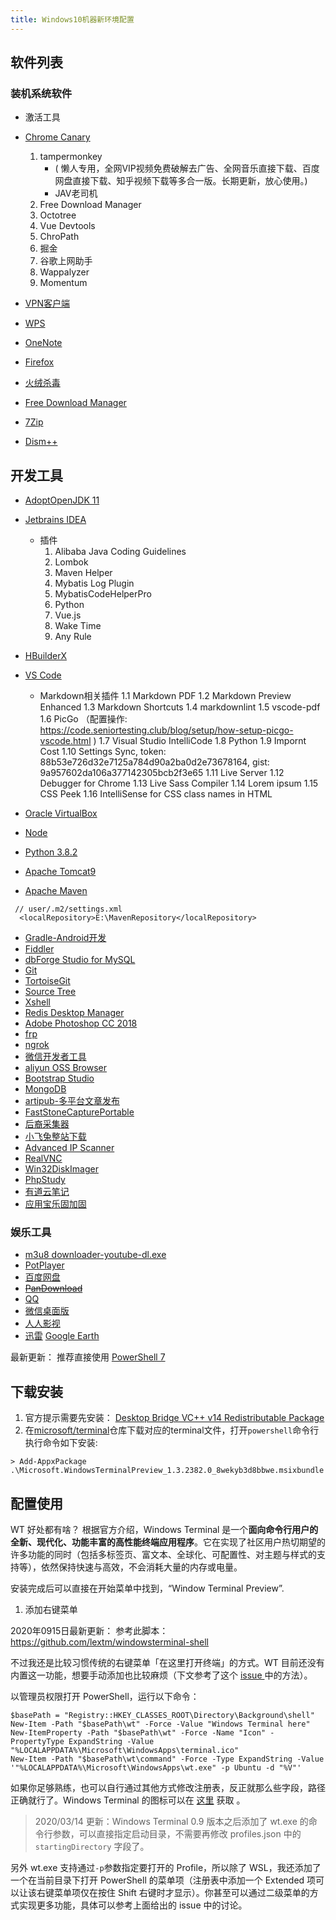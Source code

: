 ```yaml
---
title: Windows10机器新环境配置
---
```



## 软件列表

### 装机系统软件

* 激活工具
* [ Chrome Canary](https://www.google.com/chrome/?extra=canarychannel&standalone=1)
   1. tampermonkey 
      - ( 懒人专用，全网VIP视频免费破解去广告、全网音乐直接下载、百度网盘直接下载、知乎视频下载等多合一版。长期更新，放心使用。)
      - JAV老司机
   2. Free Download Manager
   3. Octotree
   4. Vue Devtools
   5. ChroPath
   6. 掘金
   7. 谷歌上网助手
   8. Wappalyzer
   9. Momentum
   
* [VPN客户端](https://www.shrew.net/download/vpn/vpn-client-2.2.2-release.exe)   
* [WPS](https://www.wps.cn/)   
* [OneNote](https://www.microsoft.com/en-us/p/onenote/9wzdncrfhvjl)
* [Firefox](https://www.mozilla.org/en-US/firefox/new/)

* [火绒杀毒](https://www.huorong.cn/person5.html)
* [Free Download Manager](https://www.freedownloadmanager.org/download.htm)
* [7Zip](https://www.7-zip.org/download.html)
* [Dism++](https://www.chuyu.me/)

## 开发工具

* [AdoptOpenJDK 11](https://adoptopenjdk.net/?variant=openjdk11&jvmVariant=hotspot)
* [Jetbrains IDEA](https://www.jetbrains.com/idea/download/)
  - 插件
    1. Alibaba Java Coding Guidelines
    2. Lombok
    3. Maven Helper
    4. Mybatis Log Plugin
    5. MybatisCodeHelperPro
    6. Python
    7. Vue.js
    8. Wake Time
    9. Any Rule

* [HBuilderX](https://dcloud.io/)
* [VS Code](https://code.visualstudio.com/download)

  - Markdown相关插件
     1.1 Markdown PDF
     1.2 Markdown Preview Enhanced
     1.3 Markdown Shortcuts
     1.4 markdownlint
     1.5 vscode-pdf
     1.6 PicGo （配置操作: https://code.seniortesting.club/blog/setup/how-setup-picgo-vscode.html )
     1.7 Visual Studio IntelliCode
     1.8 Python
     1.9 Impornt Cost
     1.10 Settings Sync, token: 88b53e726d32e7125a784d90a2ba0d2e73678164, gist: 9a957602da106a377142305bcb2f3e65
    1.11 Live Server
    1.12 Debugger for Chrome
    1.13 Live Sass Compiler
    1.14 Lorem ipsum
    1.15 CSS Peek
    1.16 IntelliSense for CSS class names in HTML

* [Oracle VirtualBox](https://www.virtualbox.org/wiki/Downloads)
* [Node](https://nodejs.org/en/download/)
* [Python 3.8.2](https://www.python.org/ftp/python/3.8.2/)
* [Apache Tomcat9](http://tomcat.apache.org/)
* [Apache Maven](https://maven.apache.org/download.cgi)

```
 // user/.m2/settings.xml
  <localRepository>E:\MavenRepository</localRepository>
```

* [Gradle-Android开发](https://gradle.org/)
* [Fiddler](https://www.telerik.com/download/fiddler)
* [dbForge Studio for MySQL](https://www.devart.com/dbforge/mysql/studio/download.html)
* [Git](https://git-scm.com/download/win)
* [TortoiseGit](https://tortoisegit.org/download/)
* [Source Tree](https://www.sourcetreeapp.com/)
* [Xshell](https://www.netsarang.com/en/xshell-download/)
* [Redis Desktop Manager](http://docs.redisdesktop.com/en/latest/)
* [Adobe Photoshop CC 2018](https://www.adobe.com/products/photoshop/free-trial-download.html)
* [frp](https://github.com/fatedier/frp)
* [ngrok](https://ngrok.com/download)
* [微信开发者工具](https://developers.weixin.qq.com/miniprogram/dev/devtools/download.html)
* [aliyun OSS Browser](https://github.com/aliyun/oss-browser)
* [Bootstrap Studio](https://bootstrapstudio.io/)
* [MongoDB](https://www.mongodb.com/download-center)
* [artipub-多平台文章发布](https://github.com/crawlab-team/artipub)
* [FastStoneCapturePortable](https://www.faststone.org/FSCaptureDetail.htm)
* [后裔采集器](http://www.houyicaiji.com/?type=download)
* [小飞兔整站下载](https://xft.fzxgj.top/)
* [Advanced IP Scanner](https://www.advanced-ip-scanner.com/index2.php)
* [RealVNC](https://www.realvnc.com/)
* [Win32DiskImager](https://sourceforge.net/projects/win32diskimager/)
* [PhpStudy](https://www.xp.cn/)
* [有道云笔记](http://m.note.youdao.com/) 
* [应用宝乐固加固](https://cloud.tencent.com/product/ms)

### 娱乐工具

* [ m3u8 downloader-youtube-dl.exe](https://github.com/ytdl-org/youtube-dl)
* [PotPlayer](https://daumpotplayer.com/download/)
* [百度网盘](https://pan.baidu.com/download)
* ~~[PanDownload](https://pandownload.com/)~~
* [QQ](https://im.qq.com/download/)
* [微信桌面版](https://pc.weixin.qq.com/)
* [人人影视](http://www.rrys2019.com/)
* [迅雷](https://www.xunlei.com/)
  [Google Earth](https://www.google.com/earth/versions/)





最新更新： 推荐直接使用 [PowerShell 7 ](https://github.com/PowerShell/PowerShell/releases)

## 下载安装


1. 官方提示需要先安装： [Desktop Bridge VC++ v14 Redistributable Package](https://www.microsoft.com/en-us/download/details.aspx?id=53175)
2. 在[microsoft/terminal](https://github.com/microsoft/terminal)仓库下载对应的terminal文件，打开`powershell`命令行执行命令如下安装:

```
> Add-AppxPackage .\Microsoft.WindowsTerminalPreview_1.3.2382.0_8wekyb3d8bbwe.msixbundle
```

## 配置使用

WT 好处都有啥？
根据官方介绍，Windows Terminal 是一个**面向命令行用户的全新、现代化、功能丰富的高性能终端应用程序**。它在实现了社区用户热切期望的许多功能的同时（包括多标签页、富文本、全球化、可配置性、对主题与样式的支持等），依然保持快速与高效，不会消耗大量的内存或电量。

安装完成后可以直接在开始菜单中找到，“Window Terminal Preview”. 

1. 添加右键菜单


2020年0915日最新更新： 参考此脚本： https://github.com/lextm/windowsterminal-shell

不过我还是比较习惯传统的右键菜单「在这里打开终端」的方式。WT 目前还没有内置这一功能，想要手动添加也比较麻烦（下文参考了这个 [issue ](https://github.com/microsoft/terminal/issues/1060)中的方法）。

以管理员权限打开 PowerShell，运行以下命令：

```
$basePath = "Registry::HKEY_CLASSES_ROOT\Directory\Background\shell"
New-Item -Path "$basePath\wt" -Force -Value "Windows Terminal here"
New-ItemProperty -Path "$basePath\wt" -Force -Name "Icon" -PropertyType ExpandString -Value "%LOCALAPPDATA%\Microsoft\WindowsApps\terminal.ico"
New-Item -Path "$basePath\wt\command" -Force -Type ExpandString -Value '"%LOCALAPPDATA%\Microsoft\WindowsApps\wt.exe" -p Ubuntu -d "%V"'

```
如果你足够熟练，也可以自行通过其他方式修改注册表，反正就那么些字段，路径正确就行了。Windows Terminal 的图标可以在 [这里](https://raw.githubusercontent.com/microsoft/terminal/master/res/terminal.ico) 获取 。

> 2020/03/14 更新：Windows Terminal 0.9 版本之后添加了 wt.exe 的命令行参数，可以直接指定启动目录，不需要再修改 profiles.json 中的 `startingDirectory` 字段了。

另外 wt.exe 支持通过` -p `参数指定要打开的 Profile，所以除了 WSL，我还添加了一个在当前目录下打开 PowerShell 的菜单项（注册表中添加一个 Extended 项可以让该右键菜单项仅在按住 Shift 右键时才显示）。你甚至可以通过二级菜单的方式实现更多功能，具体可以参考上面给出的 issue 中的讨论。